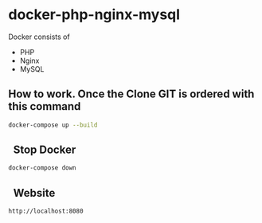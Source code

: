 # docker-php-nginx-mysql
Docker consists of 
- PHP 
- Nginx
- MySQL

## How to work. Once the Clone GIT is ordered with this command
```bash
docker-compose up --build  
```

##   Stop Docker
```bash
docker-compose down
```

##   Website
```bash
http://localhost:8080
```

